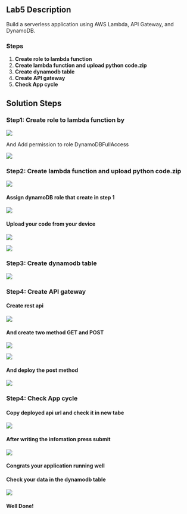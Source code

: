 ## Lab5 Description 

 Build a serverless application using AWS Lambda, API Gateway, and DynamoDB.

### Steps 
1. **Create role to lambda function**
2. **Create lambda function and upload python code.zip**
3. **Create dynamodb table**
4. **Create API gateway**
5. **Check App cycle**


## Solution Steps

### Step1: Create role to lambda function by


  ![](https://github.com/AliKhamed/ivolve_labs/blob/main/aws/lab5/screenshots/role.png)

  And Add permission to role DynamoDBFullAccess 

  ![](https://github.com/AliKhamed/ivolve_labs/blob/main/aws/lab5/screenshots/role2.png)
 

### Step2: Create lambda function and upload python code.zip

 
  ![](https://github.com/AliKhamed/ivolve_labs/blob/main/aws/lab5/screenshots/func1.png)
  
  #### Assign dynamoDB role that create in step 1
  
  ![](https://github.com/AliKhamed/ivolve_labs/blob/main/aws/lab5/screenshots/func2.png)
  
  #### Upload your code from your device
  
  ![](https://github.com/AliKhamed/ivolve_labs/blob/main/aws/lab5/screenshots/func3.png)

  ![](https://github.com/AliKhamed/ivolve_labs/blob/main/aws/lab5/screenshots/func4.png)

### Step3: Create dynamodb table


  ![](https://github.com/AliKhamed/ivolve_labs/blob/main/aws/lab5/screenshots/db1.png)
  
  
### Step4: Create API gateway

#### Create rest api 
  ![](https://github.com/AliKhamed/ivolve_labs/blob/main/aws/lab5/screenshots/rest.png)
#### And create two method GET and POST
  ![](https://github.com/AliKhamed/ivolve_labs/blob/main/aws/lab5/screenshots/api1.png)

  ![](https://github.com/AliKhamed/ivolve_labs/blob/main/aws/lab5/screenshots/api2.png)

 #### And deploy the post method 

  ![](https://github.com/AliKhamed/ivolve_labs/blob/main/aws/lab5/screenshots/apideploy.png)

  
### Step4: Check App cycle

 #### Copy deployed api url and check it in new tabe
  
  ![](https://github.com/AliKhamed/ivolve_labs/blob/main/aws/lab5/screenshots/test1.png)
  
  #### After writing the infomation press submit
  
  ![](https://github.com/AliKhamed/ivolve_labs/blob/main/aws/lab5/screenshots/test2.png)
  
 #### Congrats your application running well

 #### Check your data in the dynamodb table 
  
  ![](https://github.com/AliKhamed/ivolve_labs/blob/main/aws/lab5/screenshots/itemdb.png)

  #### Well Done!
  

